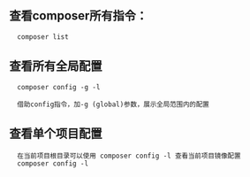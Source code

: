## 查看composer所有指令：

```
  composer list
```

## 查看所有全局配置
```
  composer config -g -l
  
  借助config指令，加-g (global)参数，展示全局范围内的配置
```

## 查看单个项目配置
```
  在当前项目根目录可以使用 composer config -l 查看当前项目镜像配置
  composer config -l
```
